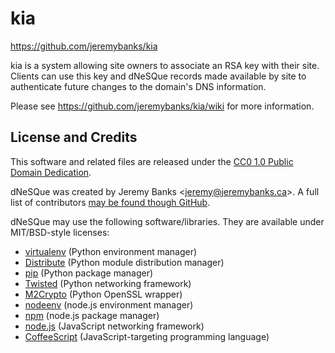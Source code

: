 kia
=======

<https://github.com/jeremybanks/kia>

kia is a system allowing site owners to associate an RSA key with their site. Clients can use this key and dNeSQue records made available by site to authenticate future changes to the domain's DNS information.

Please see <https://github.com/jeremybanks/kia/wiki> for more information.

License and Credits
-------------------

This software and related files are released under the [CC0 1.0 Public Domain Dedication](http://creativecommons.org/publicdomain/zero/1.0/).

dNeSQue was created by Jeremy Banks <<jeremy@jeremybanks.ca>>. A full list of contributors [may be found though GitHub](https://github.com/jeremybanks/kia/contributors).

dNeSQue may use the following software/libraries. They are available under MIT/BSD-style licenses:

- [virtualenv](http://www.virtualenv.org/) (Python environment manager)
- [Distribute](http://packages.python.org/distribute/) (Python module distribution manager)
- [pip](http://www.pip-installer.org/) (Python package manager)
- [Twisted](http://twistedmatrix.com/) (Python networking framework)
- [M2Crypto](http://chandlerproject.org/Projects/MeTooCrypto) (Python OpenSSL wrapper)
- [nodeenv](https://github.com/ekalinin/nodeenv) (node.js environment manager)
- [npm](http://npmjs.org/) (node.js package manager)
- [node.js](http://nodejs.org/) (JavaScript networking framework)
- [CoffeeScript](http://jashkenas.github.com/coffee-script/) (JavaScript-targeting programming language)
